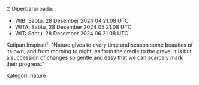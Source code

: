 ⏰ Diperbarui pada:
- WIB: Sabtu, 28 Desember 2024 04.21.08 UTC
- WITA: Sabtu, 28 Desember 2024 05.21.08 UTC
- WIT: Sabtu, 28 Desember 2024 06.21.08 UTC

Kutipan Inspiratif:
"Nature gives to every time and season some beauties of its own; and from morning to night, as from the cradle to the grave, it is but a succession of changes so gentle and easy that we can scarcely mark their progress."


Kategori: nature

